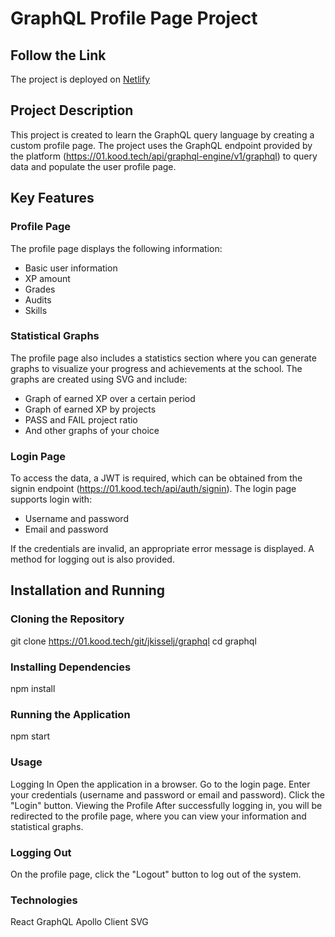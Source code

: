 # GraphQL Profile Page Project

## Follow the Link

The project is deployed on [Netlify](https://shimmering-pie-d1d7c7.netlify.app)

## Project Description

This project is created to learn the GraphQL query language by creating a custom profile page. The project uses the GraphQL endpoint provided by the platform (https://01.kood.tech/api/graphql-engine/v1/graphql) to query data and populate the user profile page.

## Key Features

### Profile Page

The profile page displays the following information:
- Basic user information
- XP amount
- Grades
- Audits
- Skills

### Statistical Graphs

The profile page also includes a statistics section where you can generate graphs to visualize your progress and achievements at the school. The graphs are created using SVG and include:
- Graph of earned XP over a certain period
- Graph of earned XP by projects
- PASS and FAIL project ratio
- And other graphs of your choice

### Login Page

To access the data, a JWT is required, which can be obtained from the signin endpoint (https://01.kood.tech/api/auth/signin). The login page supports login with:
- Username and password
- Email and password

If the credentials are invalid, an appropriate error message is displayed. A method for logging out is also provided.

## Installation and Running

### Cloning the Repository

git clone https://01.kood.tech/git/jkisselj/graphql
cd graphql

### Installing Dependencies
npm install

### Running the Application
npm start

### Usage
Logging In
Open the application in a browser.
Go to the login page.
Enter your credentials (username and password or email and password).
Click the "Login" button.
Viewing the Profile
After successfully logging in, you will be redirected to the profile page, where you can view your information and statistical graphs.

### Logging Out
On the profile page, click the "Logout" button to log out of the system.

### Technologies
React
GraphQL
Apollo Client
SVG
